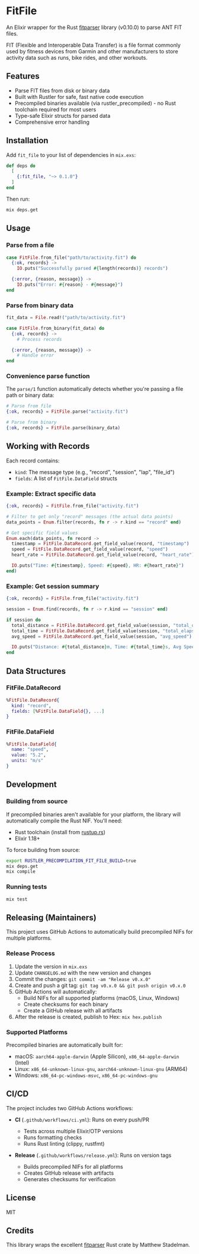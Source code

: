 # FitFile

An Elixir wrapper for the Rust [fitparser](https://crates.io/crates/fitparser) library (v0.10.0) to parse ANT FIT files.

FIT (Flexible and Interoperable Data Transfer) is a file format commonly used by fitness devices from Garmin and other manufacturers to store activity data such as runs, bike rides, and other workouts.

## Features

- Parse FIT files from disk or binary data
- Built with Rustler for safe, fast native code execution
- Precompiled binaries available (via rustler_precompiled) - no Rust toolchain required for most users
- Type-safe Elixir structs for parsed data
- Comprehensive error handling

## Installation

Add `fit_file` to your list of dependencies in `mix.exs`:

```elixir
def deps do
  [
    {:fit_file, "~> 0.1.0"}
  ]
end
```

Then run:

```bash
mix deps.get
```

## Usage

### Parse from a file

```elixir
case FitFile.from_file("path/to/activity.fit") do
  {:ok, records} ->
    IO.puts("Successfully parsed #{length(records)} records")

  {:error, {reason, message}} ->
    IO.puts("Error: #{reason} - #{message}")
end
```

### Parse from binary data

```elixir
fit_data = File.read!("path/to/activity.fit")

case FitFile.from_binary(fit_data) do
  {:ok, records} ->
    # Process records

  {:error, {reason, message}} ->
    # Handle error
end
```

### Convenience parse function

The `parse/1` function automatically detects whether you're passing a file path or binary data:

```elixir
# Parse from file
{:ok, records} = FitFile.parse("activity.fit")

# Parse from binary
{:ok, records} = FitFile.parse(binary_data)
```

## Working with Records

Each record contains:
- `kind`: The message type (e.g., "record", "session", "lap", "file_id")
- `fields`: A list of `FitFile.DataField` structs

### Example: Extract specific data

```elixir
{:ok, records} = FitFile.from_file("activity.fit")

# Filter to get only "record" messages (the actual data points)
data_points = Enum.filter(records, fn r -> r.kind == "record" end)

# Get specific field values
Enum.each(data_points, fn record ->
  timestamp = FitFile.DataRecord.get_field_value(record, "timestamp")
  speed = FitFile.DataRecord.get_field_value(record, "speed")
  heart_rate = FitFile.DataRecord.get_field_value(record, "heart_rate")

  IO.puts("Time: #{timestamp}, Speed: #{speed}, HR: #{heart_rate}")
end)
```

### Example: Get session summary

```elixir
{:ok, records} = FitFile.from_file("activity.fit")

session = Enum.find(records, fn r -> r.kind == "session" end)

if session do
  total_distance = FitFile.DataRecord.get_field_value(session, "total_distance")
  total_time = FitFile.DataRecord.get_field_value(session, "total_elapsed_time")
  avg_speed = FitFile.DataRecord.get_field_value(session, "avg_speed")

  IO.puts("Distance: #{total_distance}m, Time: #{total_time}s, Avg Speed: #{avg_speed}m/s")
end
```

## Data Structures

### FitFile.DataRecord

```elixir
%FitFile.DataRecord{
  kind: "record",
  fields: [%FitFile.DataField{}, ...]
}
```

### FitFile.DataField

```elixir
%FitFile.DataField{
  name: "speed",
  value: "5.2",
  units: "m/s"
}
```

## Development

### Building from source

If precompiled binaries aren't available for your platform, the library will automatically compile the Rust NIF. You'll need:

- Rust toolchain (install from [rustup.rs](https://rustup.rs))
- Elixir 1.18+

To force building from source:

```bash
export RUSTLER_PRECOMPILATION_FIT_FILE_BUILD=true
mix deps.get
mix compile
```

### Running tests

```bash
mix test
```

## Releasing (Maintainers)

This project uses GitHub Actions to automatically build precompiled NIFs for multiple platforms.

### Release Process

1. Update the version in `mix.exs`
2. Update `CHANGELOG.md` with the new version and changes
3. Commit the changes: `git commit -am "Release v0.x.0"`
4. Create and push a git tag: `git tag v0.x.0 && git push origin v0.x.0`
5. GitHub Actions will automatically:
   - Build NIFs for all supported platforms (macOS, Linux, Windows)
   - Create checksums for each binary
   - Create a GitHub release with all artifacts
6. After the release is created, publish to Hex: `mix hex.publish`

### Supported Platforms

Precompiled binaries are automatically built for:
- macOS: `aarch64-apple-darwin` (Apple Silicon), `x86_64-apple-darwin` (Intel)
- Linux: `x86_64-unknown-linux-gnu`, `aarch64-unknown-linux-gnu` (ARM64)
- Windows: `x86_64-pc-windows-msvc`, `x86_64-pc-windows-gnu`

## CI/CD

The project includes two GitHub Actions workflows:

- **CI** (`.github/workflows/ci.yml`): Runs on every push/PR
  - Tests across multiple Elixir/OTP versions
  - Runs formatting checks
  - Runs Rust linting (clippy, rustfmt)

- **Release** (`.github/workflows/release.yml`): Runs on version tags
  - Builds precompiled NIFs for all platforms
  - Creates GitHub release with artifacts
  - Generates checksums for verification

## License

MIT

## Credits

This library wraps the excellent [fitparser](https://github.com/stadelmanma/fitparse-rs) Rust crate by Matthew Stadelman.

